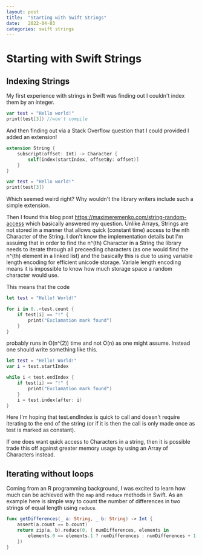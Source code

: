 ```yaml
---
layout: post
title:  "Starting with Swift Strings"
date:   2022-04-03
categories: swift strings
---
```



# Starting with Swift Strings


## Indexing Strings
My first experience with strings in Swift was finding out I couldn't index them by an integer.

```swift
var test = "Hello world!"
print(test[3]) //won't compile

```
And then finding out via a Stack Overflow question that I could provided I added an extension!


```swift
extension String {
    subscript(offset: Int) -> Character {
        self[index(startIndex, offsetBy: offset)]
    }
}

var test = "Hello world!"
print(test[3])

```
Which seemed weird right? Why wouldn't the library writers include such a simple extension. 

Then I found this blog post 
<https://maximeremenko.com/string-random-access>
which basically answered my question. Unlike Arrays, Strings are not stored in a manner that allows quick (constant time) access to the nth Character of the String. I don't know the implementation details but I'm assuimg that in order to find the n^(th) Character in a String the library needs to iterate through all preceeding characters (as one would find the n^(th) element in a linked list) and the basically this is due to using variable length encoding for efficient unicode storage. Variale length encoding means it is impossible to know how much storage space a random character would use. 

This means that the code

```swift
let test = "Hello! World!"

for i in 0..<test.count {
    if test[i] == "!" {
        print("Exclamation mark found")
    }
}

```
probably runs in O(n^(2)) time and not O(n) as one might assume. Instead one should write something like this.

```swift
let test = "Hello! World!"
var i = test.startIndex

while i < test.endIndex {
    if test[i] == "!" {
        print("Exclamation mark found")
    }
    i = test.index(after: i)
}
```
Here I'm hoping that test.endIndex is quick to call and doesn't require iterating to the end of the string (or if it is then the call is only made once as test is marked as constant).

If one does want quick access to Characters in a string, then it is possible trade this off against greater memory usage by using an Array of Characters instead. 

## Iterating without loops

Coming from an R programming background, I was excited to learn how much can be achieved with the `map` and `reduce` methods in Swift. As an example here is simple way to count the number of differences in two strings of equal length using `reduce`.

```swift
func getDifferences(_ a: String, _ b: String) -> Int {
    assert(a.count == b.count)
    return zip(a, b).reduce(0, { numDifferences, elements in
        elements.0 == elements.1 ? numDifferences : numDifferences + 1
    })
}
```



